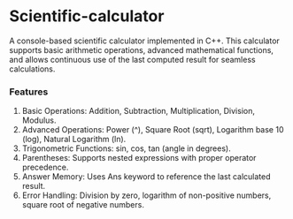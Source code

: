 # Scientific-calculator

A console-based scientific calculator implemented in C++. This calculator supports basic arithmetic operations, advanced mathematical functions, and allows continuous use of the last computed result for seamless calculations.

### Features

1) Basic Operations: Addition, Subtraction, Multiplication, Division, Modulus.
2) Advanced Operations: Power (^), Square Root (sqrt), Logarithm base 10 (log), Natural Logarithm (ln).
3) Trigonometric Functions: sin, cos, tan (angle in degrees).
4) Parentheses: Supports nested expressions with proper operator precedence.
5) Answer Memory: Uses Ans keyword to reference the last calculated result.
6) Error Handling: Division by zero, logarithm of non-positive numbers, square root of negative numbers.
